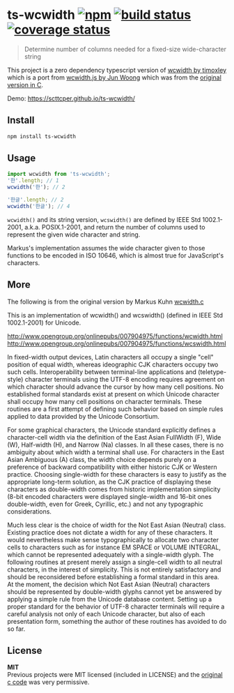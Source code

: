 # ts-wcwidth [![npm](https://img.shields.io/npm/v/ts-wcwidth.svg)](https://www.npmjs.com/package/ts-wcwidth) [![build status](https://travis-ci.com/scttcper/ts-wcwidth.svg?branch=master)](https://travis-ci.com/scttcper/ts-wcwidth) [![coverage status](https://codecov.io/gh/scttcper/ts-wcwidth/branch/master/graph/badge.svg)](https://codecov.io/gh/scttcper/ts-wcwidth)

> Determine number of columns needed for a fixed-size wide-character string

This project is a zero dependency typescript version of [wcwidth by timoxley](https://github.com/timoxley/wcwidth) which is a port from [wcwidth.js by Jun Woong](https://github.com/mycoboco/wcwidth.js) which was from the [original version in C](https://www.cl.cam.ac.uk/~mgk25/ucs/wcwidth.c).

Demo: https://scttcper.github.io/ts-wcwidth/  

## Install

```sh
npm install ts-wcwidth
```

## Usage

```ts
import wcwidth from 'ts-wcwidth';
'한'.length; // 1
wcwidth('한'); // 2

'한글'.length; // 2
wcwidth('한글'); // 4
```

`wcwidth()` and its string version, `wcswidth()` are defined by IEEE Std
1002.1-2001, a.k.a. POSIX.1-2001, and return the number of columns used
to represent the given wide character and string.

Markus's implementation assumes the wide character given to those
functions to be encoded in ISO 10646, which is almost true for
JavaScript's characters.

## More

The following is from the original version by Markus Kuhn [wcwidth.c](https://www.cl.cam.ac.uk/~mgk25/ucs/wcwidth.c)

This is an implementation of wcwidth() and wcswidth() (defined in
IEEE Std 1002.1-2001) for Unicode.

http://www.opengroup.org/onlinepubs/007904975/functions/wcwidth.html  
http://www.opengroup.org/onlinepubs/007904975/functions/wcswidth.html  

In fixed-width output devices, Latin characters all occupy a single
"cell" position of equal width, whereas ideographic CJK characters
occupy two such cells. Interoperability between terminal-line
applications and (teletype-style) character terminals using the
UTF-8 encoding requires agreement on which character should advance
the cursor by how many cell positions. No established formal
standards exist at present on which Unicode character shall occupy
how many cell positions on character terminals. These routines are
a first attempt of defining such behavior based on simple rules
applied to data provided by the Unicode Consortium.

For some graphical characters, the Unicode standard explicitly
defines a character-cell width via the definition of the East Asian
FullWidth (F), Wide (W), Half-width (H), and Narrow (Na) classes.
In all these cases, there is no ambiguity about which width a
terminal shall use. For characters in the East Asian Ambiguous (A)
class, the width choice depends purely on a preference of backward
compatibility with either historic CJK or Western practice.
Choosing single-width for these characters is easy to justify as
the appropriate long-term solution, as the CJK practice of
displaying these characters as double-width comes from historic
implementation simplicity (8-bit encoded characters were displayed
single-width and 16-bit ones double-width, even for Greek,
Cyrillic, etc.) and not any typographic considerations.

Much less clear is the choice of width for the Not East Asian
(Neutral) class. Existing practice does not dictate a width for any
of these characters. It would nevertheless make sense
typographically to allocate two character cells to characters such
as for instance EM SPACE or VOLUME INTEGRAL, which cannot be
represented adequately with a single-width glyph. The following
routines at present merely assign a single-cell width to all
neutral characters, in the interest of simplicity. This is not
entirely satisfactory and should be reconsidered before
establishing a formal standard in this area. At the moment, the
decision which Not East Asian (Neutral) characters should be
represented by double-width glyphs cannot yet be answered by
applying a simple rule from the Unicode database content. Setting
up a proper standard for the behavior of UTF-8 character terminals
will require a careful analysis not only of each Unicode character,
but also of each presentation form, something the author of these
routines has avoided to do so far.

## License

**MIT**  
Previous projects were MIT licensed (included in LICENSE) and the [original c code](https://www.cl.cam.ac.uk/~mgk25/ucs/wcwidth.c) was very permissive.
